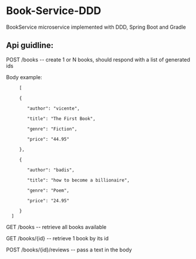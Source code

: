 # Book-Service-DDD
BookService microservice implemented with DDD, Spring Boot and Gradle

## Api guidline:

POST /books -- create 1 or N books, should respond with a list of generated ids

Body example:

         [

         {
         
            "author": "vicente",
            
            "title": "The First Book",
            
            "genre": "Fiction",
            
            "price": "44.95"
            
         },
         
         {
         
            "author": "badis",
            
            "title": "how to become a billionaire",
            
            "genre": "Poem",
            
            "price": "24.95"
            
         }
      ]


GET  /books -- retrieve all books available

GET  /books/{id} -- retrieve 1 book by its id

POST /books/{id}/reviews -- pass a text in the body



